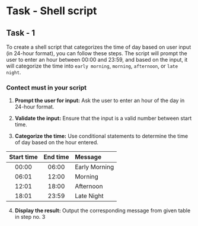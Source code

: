 # Task - Shell script

## Task - 1

To create a shell script that categorizes the time of day based on user input (in 24-hour format), you can follow these steps. The script will prompt the user to enter an hour between 00:00 and 23:59, and based on the input, it will categorize the time into `early morning`, `morning`, `afternoon`, or `late night`.

### Contect must in your script

1) **Prompt the user for input:** Ask the user to enter an hour of the day in 24-hour format.

2) **Validate the input:** Ensure that the input is a valid number between start time.

3) **Categorize the time:** Use conditional statements to determine the time of day based on the hour entered.

| Start time | End time | Message        |
| :--------: | :------: | :------------- |
| 00:00      | 06:00    | Early Morning  |
| 06:01      | 12:00    | Morning        |
| 12:01      | 18:00    | Afternoon      |
| 18:01      | 23:59    | Late Night     |

4) **Display the result:** Output the corresponding message from given table in step no. 3
